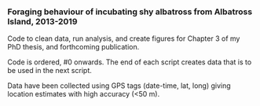 ### Foraging behaviour of incubating shy albatross from Albatross Island, 2013-2019
Code to clean data, run analysis, and create figures for Chapter 3 of my PhD thesis, and forthcoming publication.  

Code is ordered, #0 onwards. The end of each script creates data that is to be used in the next script. 

Data have been collected using GPS tags (date-time, lat, long) giving location estimates with high accuracy (<50 m). 
